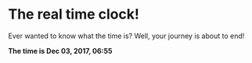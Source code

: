 # The real time clock!

Ever wanted to know what the time is? Well, your journey is about to end!

**The time is Dec 03, 2017, 06:55**